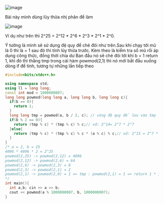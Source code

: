 ![image](https://github.com/user-attachments/assets/dc5fa4c2-2994-478b-b082-a6182c5556e0)

Bài này mình dùng lũy thừa nhị phân để làm

![image](https://github.com/user-attachments/assets/8d6419e4-6abf-4073-af84-2671cab72214)

Ví dụ như trên thì 2^25 = 2^12 * 2^6 * 2^3 * 2^1 * 2^0.

Ý tưởng là mình sẽ sử dụng đệ quy để chẻ đôi như trên.Sau khi chạy tới mũ là 0 thì là = 1 sau đó thì tính lũy thừa trước. Kèm theo là kiểm tra số mũ rồi áp dụng công thức, đồng thời chia dư
Ban đầu nó sẽ chẻ đôi tới khi b = 1 return 1, khi đó thì thằng tmp trong cái hàm powmod(2,1) thì nó mới bắt đầu xuống dòng if để tính, tương tự những lần tiếp theo 
```cpp
#include<bits/stdc++.h>

using namespace std;
using ll = long long;
const int mod = 1000000007;
long long powmod(long long a, long long b, long long c){
  if(b == 0){
    return 1;
  }
  long long tmp = powmod(a, b / 2, c); // vòng đệ quy để lưu vào tmp
  if(b % 2 == 0){
    return (tmp % c) * (tmp % c) % c;// vd: 2^14= 2^7 * 2^7
  }else{
    return (tmp % c) * (tmp % c) % c * (a % c) % c;// vd: 2^15 = 2^7 * 2^7 * 2
  }
}
/* a = 2, b = 25
4096 * 4096 * 2 = 2^25
powmod(2,25) -> powmod(2,12) = 4096
powmod(2,12) -> powmod(2,6) = 64
powmod(2,6) -> powmod(2,3) = 8
powmod(2,3) -> powmod(2,1) = 2
powmod(2,1) -> powmod(2,0) = 1 => tmp : powmod(2,1) = 1 => return 1 * 1 * 2 = 2
*/
int main(){
  int a,b; cin >> a >> b;
  cout << powmod(a % 1000000007, b, 1000000007);
}
```
